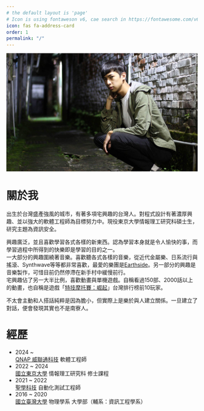 ```yaml
---
# the default layout is 'page'
# Icon is using fontaweson v6, cae search in https://fontawesome.com/v6/search
icon: fas fa-address-card
order: 1
permalink: "/"
---
```



![image](/assets/img/樂器行結束.jpeg)

# 關於我
出生於台灣盛產強風的城市，有著多項宅興趣的台灣人。對程式設計有著濃厚興趣、並以強大的軟體工程師為目標努力中。現役東京大學情報理工研究科碩士生，研究主題為資訊安全。

興趣廣泛，並且喜歡學習各式各樣的新東西。認為學習本身就是令人愉快的事，而學習過程中所得到的快樂即是學習的目的之一。  
一大部分的興趣圍繞著音樂。喜歡聽各式各樣的音樂，從近代金屬樂、日系流行與搖滾、Synthwave等等都非常喜歡，最愛的樂團是[Earthside](https://listen.earthsideband.com/adis)。另一部分的興趣是音樂製作，可惜目前仍然停滯在新手村中緩慢前行。  
宅興趣佔了另一大半比例，喜歡動畫與單機遊戲。自稱看過150部、2000話以上的動畫，也自稱是遊戲「[特技摩托賽：崛起](https://store.steampowered.com/app/641080/Trials_Rising/)」台灣排行榜前10玩家。

不太會主動和人搭話純粹是因為膽小，但實際上是樂於與人建立關係。一旦建立了對話，便會發現其實也不是南寮人。

# 經歷

<div id="experience" class="pl-xl-3" bis_skin_checked="1">
    <ul class="list-unstyled">
        <li class="flex">
            <div class="flex-time">
                <span class="date day">2024 ~ </span>
            </div>
            <div class="flex-text">
                <a href="https://www.qnap.com/zh-tw/">QNAP 威聯通科技</a>
                <span> 軟體工程師</span>
            </div>
        </li>
        <li class="flex">
            <div class="flex-time">
                <span class="date day">2022 ~ 2024</span>
            </div>
            <div class="flex-text">
                <a href="https://www.u-tokyo.ac.jp">國立東京大學</a>
                <span> 情報理工研究科 修士課程</span>
            </div>
        </li>
        <li class="flex">
            <div class="flex-time">
                <span class="date day">2021 ~ 2022</span>
            </div>
            <div class="flex-text">
                <a href="https://www.gofreight.com/">聖學科技</a>
                <span> 自動化測試工程師</span>
            </div>
        </li>
        <li class="flex">
            <div class="flex-time">
                <span class="date day">2016 ~ 2020</span>
            </div>
            <div class="flex-text">
                <a href="https://www.ntu.edu.tw/">國立臺灣大學</a>
                <span> 物理學系 大學部（輔系：資訊工程學系）</span>
            </div>
        </li>
    </ul>
</div>

<!-- # Projects -->

<!-- # CV -->
